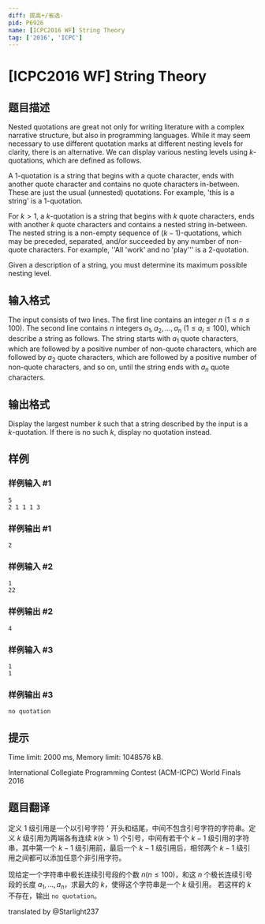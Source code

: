 ```yaml
---
diff: 提高+/省选-
pid: P6926
name: [ICPC2016 WF] String Theory
tag: ['2016', 'ICPC']
---
```

# [ICPC2016 WF] String Theory
## 题目描述

Nested quotations are great not only for writing literature with a complex narrative structure, but also in programming languages. While it may seem necessary to use different quotation marks at different nesting levels for clarity, there is an alternative. We can display various nesting levels using $k$-quotations, which are defined as follows.

A $1$-quotation is a string that begins with a quote character, ends with another quote character and contains no quote characters in-between. These are just the usual (unnested) quotations. For example, 'this is a string' is a $1$-quotation.

For $k > 1$, a $k$-quotation is a string that begins with $k$ quote characters, ends with another $k$ quote characters and contains a nested string in-between. The nested string is a non-empty sequence of $(k-1)$-quotations, which may be preceded, separated, and/or succeeded by any number of non-quote characters. For example, ''All 'work' and no 'play''' is a $2$-quotation.

Given a description of a string, you must determine its maximum possible nesting level.
## 输入格式

The input consists of two lines. The first line contains an integer $n$ ($1 \le n \le 100$). The second line contains $n$ integers $a_1, a_2, \ldots , a_ n$ ($1 \le a_ i \le 100$), which describe a string as follows. The string starts with $a_1$ quote characters, which are followed by a positive number of non-quote characters, which are followed by $a_2$ quote characters, which are followed by a positive number of non-quote characters, and so on, until the string ends with $a_ n$ quote characters.
## 输出格式

Display the largest number $k$ such that a string described by the input is a $k$-quotation. If there is no such $k$, display no quotation instead.
## 样例

### 样例输入 #1
```
5
2 1 1 1 3

```
### 样例输出 #1
```
2

```
### 样例输入 #2
```
1
22

```
### 样例输出 #2
```
4

```
### 样例输入 #3
```
1
1

```
### 样例输出 #3
```
no quotation

```
## 提示

Time limit: 2000 ms, Memory limit: 1048576 kB. 

 International Collegiate Programming Contest (ACM-ICPC) World Finals 2016
## 题目翻译

定义 $1$ 级引用是一个以引号字符 ' 开头和结尾，中间不包含引号字符的字符串。定义 $k$ 级引用为两端各有连续 $k(k>1)$ 个引号，中间有若干个 $k-1$ 级引用的字符串，其中第一个 $k-1$ 级引用前，最后一个 $k-1$ 级引用后，相邻两个 $k-1$ 级引用之间都可以添加任意个非引用字符。

现给定一个字符串中极长连续引号段的个数 $n(n\le100)$，和这 $n$ 个极长连续引号段的长度 $a_1,...,a_n$，求最大的 $k$，使得这个字符串是一个 $k$ 级引用。
若这样的 $k$ 不存在，输出 `no quotation`。

translated by @Starlight237
